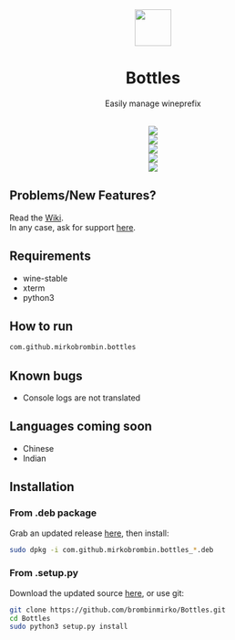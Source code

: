 <div align="center">
  <img src="https://i.imgur.com/hFokdsQ.png" width="64">
  <h1 align="center">Bottles</h1>
  <p align="center">Easily manage wineprefix</p>
</div>

<br/>

<div align="center">
   <a href="https://github.com/brombinmirko/Bottles/blob/master/LICENSE">
    <img src="https://img.shields.io/badge/License-GPL--3.0-blue.svg">
   </a>
</div>

<div align="center">
    <img  src="https://github.com/brombinmirko/Bottles/raw/master/data/screenshot-1.png"> <br>
    <img  src="https://github.com/brombinmirko/Bottles/raw/master/data/screenshot-2.png"> <br>
    <img  src="https://github.com/brombinmirko/Bottles/raw/master/data/screenshot-3.png"> <br>
    <img  src="https://github.com/brombinmirko/Bottles/raw/master/data/screenshot-4.png">
</div>

## Problems/New Features?
Read the [Wiki](https://github.com/brombinmirko/Bottles/wikis).  
In any case, ask for support [here](https://github.com/brombinmirko/Bottles/issues).

## Requirements
- wine-stable
- xterm
- python3

## How to run
```bash
com.github.mirkobrombin.bottles
```

## Known bugs
- Console logs are not translated

## Languages coming soon
- Chinese
- Indian

## Installation

### From .deb package
Grab an updated release [here](https://github.com/brombinmirko/Bottles/releases), then install:

```bash
sudo dpkg -i com.github.mirkobrombin.bottles_*.deb
```

### From .setup.py
Download the updated source [here](https://github.com/brombinmirko/Bottles/archive/master.zip), or use git:

```bash
git clone https://github.com/brombinmirko/Bottles.git
cd Bottles
sudo python3 setup.py install
```


